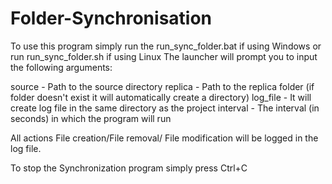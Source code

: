 # Folder-Synchronisation
To use this program simply run the run_sync_folder.bat if using Windows or run run_sync_folder.sh if using Linux
The launcher will prompt you to input the following arguments:

source - Path to the source directory
replica - Path to the replica folder (if folder doesn't exist it will automatically create a directory)
log_file - It will create log file in the same directory as the project
interval - The interval (in seconds) in which the program will run

All actions File creation/File removal/ File modification will be logged in the log file.

To stop the Synchronization program simply press Ctrl+C
